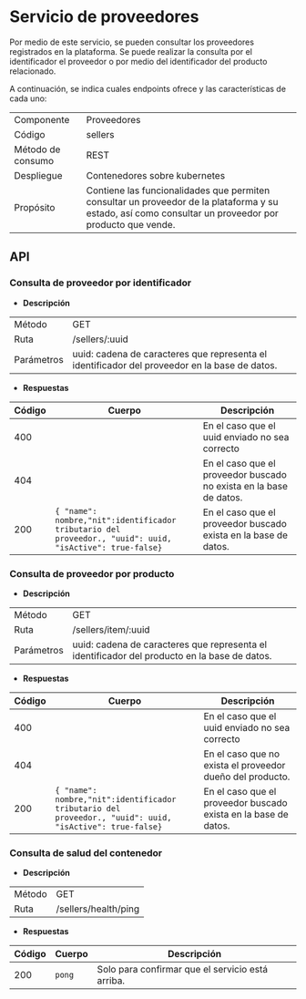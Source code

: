 # Servicio de proveedores

Por medio de este servicio, se pueden consultar los proveedores registrados en la plataforma. Se puede realizar la consulta por el identificador el proveedor o por medio del identificador del producto relacionado.

A continuación, se indica cuales endpoints ofrece y las características de cada uno:

|||
| --- | --- |
| Componente | Proveedores |
| Código | sellers |
| Método de consumo | REST |
| Despliegue | Contenedores sobre kubernetes |
| Propósito | Contiene las funcionalidades que permiten consultar un proveedor de la plataforma y su estado, así como consultar un proveedor por producto que vende. |

## API

### Consulta de proveedor por identificador

* **Descripción**

|||
| --- | --- |
| Método | GET |
| Ruta | /sellers/:uuid |
| Parámetros | uuid: cadena de caracteres que representa el identificador del proveedor en la base de datos. |

* **Respuestas**

| Código | Cuerpo | Descripción |
| --- | --- | --- |
| 400 | | En el caso que el uuid enviado no sea correcto |
| 404 | | En el caso que el proveedor buscado no exista en la base de datos. |
| 200 | <code>{ "name": nombre,"nit":identificador tributario del proveedor., "uuid": uuid, "isActive": true-false}</code>| En el caso que el proveedor buscado exista en la base de datos. |

### Consulta de proveedor por producto

* **Descripción**

|||
| --- | --- |
| Método | GET |
| Ruta | /sellers/item/:uuid |
| Parámetros | uuid: cadena de caracteres que representa el identificador del producto en la base de datos. |

* **Respuestas**

| Código | Cuerpo | Descripción |
| --- | --- | --- |
| 400 | | En el caso que el uuid enviado no sea correcto |
| 404 | | En el caso que no exista el proveedor dueño del producto. |
| 200 | <code>{ "name": nombre,"nit":identificador tributario del proveedor., "uuid": uuid, "isActive": true-false}</code>| En el caso que el proveedor buscado exista en la base de datos. |

### Consulta de salud del contenedor

* **Descripción**

|||
| --- | --- |
| Método | GET |
| Ruta | /sellers/health/ping |

* **Respuestas**

| Código | Cuerpo | Descripción |
| --- | --- | --- |
| 200 |  <code>pong </code> | Solo para confirmar que el servicio está arriba. |